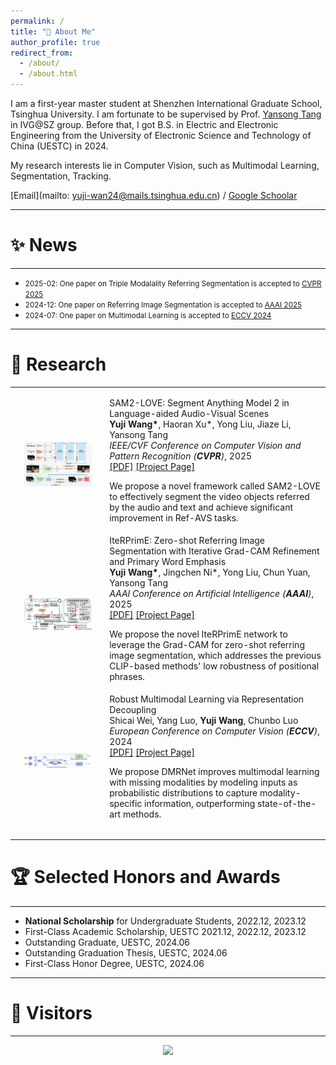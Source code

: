 ```yaml
---
permalink: /
title: "👋 About Me"
author_profile: true
redirect_from: 
  - /about/
  - /about.html
---
```


I am a first-year master student at Shenzhen International Graduate School, Tsinghua University. I am fortunate to be supervised by Prof. [Yansong Tang](https://andytang15.github.io/) in IVG@SZ group. Before that, I got B.S. in Electric and Electronic Engineering from the University of Electronic Science and Technology of China (UESTC) in 2024.


My research interests lie in Computer Vision, such as Multimodal Learning, Segmentation, Tracking.

[Email](mailto: yuji-wan24@mails.tsinghua.edu.cn) / [Google Schoolar](https://scholar.google.com/citations?hl=en&user=oRpCyGkAAAAJ)

---
# ✨ News
---
* <span style="font-size: smaller;">2025-02: One paper on Triple Modalality Referring Segmentation is accepted to [CVPR 2025](https://cvpr.thecvf.com/)</span>
* <span style="font-size: smaller;">2024-12: One paper on Referring Image Segmentation is accepted to [AAAI 2025](https://aaai.org/conference/aaai/aaai-25/)</span>
* <span style="font-size: smaller;">2024-07: One paper on Multimodal Learning is accepted to [ECCV 2024](https://eccv.ecva.net/)</span>
<!-- * <span style="font-size: smaller;">2023-03: One paper on video understanding (Action Quality Assessment) is accepted to [CVPR 2023](https://cvpr.thecvf.com/Conferences/2023)</span> -->

---
# 🔬 Research
---
<table style="width:100%;border:0px;border-spacing:0px;border-collapse:separate;margin-right:auto;margin-left:auto;"><tbody>	

  <!--SAM2LOVE-->
  <tr>
    <td style="padding:20px;width:30%;max-width:30%" align="center">
      <img style="width:100%;max-width:100%" src="../images/sam2love.png" alt="dise">
    </td>
    <td width="75%" valign="center">
      <papertitle> 	SAM2-LOVE: Segment Anything Model 2 in Language-aided Audio-Visual Scenes</papertitle>
      <br>
      <b>Yuji Wang*</b>, Haoran Xu*, Yong Liu, Jiaze Li, Yansong Tang 
      <br>
      <em>IEEE/CVF Conference on Computer Vision and Pattern Recognition (<strong>CVPR</strong>)</em>, 2025
      <br>
      <a href="https://openaccess.thecvf.com/content/CVPR2025/papers/Wang_SAM2-LOVE_Segment_Anything_Model_2_in_Language-aided_Audio-Visual_Scenes_CVPR_2025_paper.pdf">[PDF]</a>
      <a href="https://github.com/VoyageWang/SAM2LOVE">[Project Page]</a> 
      <br>
      <p> We propose a novel framework called SAM2-LOVE to effectively segment the video objects referred by the audio and text and achieve significant improvement in Ref-AVS tasks.</p>
    </td>
  </tr>	

  <!--IterPRime-->
  <tr>
    <td style="padding:20px;width:30%;max-width:30%" align="center">
      <img style="width:100%;max-width:100%" src="../images/iterprime.png" alt="dise">
    </td>
    <td width="75%" valign="center">
      <papertitle>IteRPrimE: Zero-shot Referring Image Segmentation with Iterative Grad-CAM Refinement and Primary Word Emphasis</papertitle>
      <br>
      <b>Yuji Wang*</b>, Jingchen Ni*, Yong Liu, Chun Yuan, Yansong Tang 
      <br>
      <em>AAAI Conference on Artificial Intelligence (<strong>AAAI</strong>)</em>, 2025
      <br>
      <a href="https://ojs.aaai.org/index.php/AAAI/article/view/32880">[PDF]</a>
      <a href="https://github.com/VoyageWang/IteRPrimE">[Project Page]</a> 
      <br>
      <p> We propose the novel IteRPrimE network to leverage the Grad-CAM for zero-shot referring image segmentation, which addresses the previous CLIP-based methods' low robustness of positional phrases.</p>
    </td>
  </tr>	

  <!--DMRNET-->
  <tr>
    <td style="padding:20px;width:30%;max-width:30%" align="center">
      <img style="width:100%;max-width:100%" src="../images/dmrnet.png" alt="dise">
    </td>
    <td width="75%" valign="center">
      <papertitle>Robust Multimodal Learning via Representation Decoupling</papertitle>
      <br>
      Shicai Wei, Yang Luo, <b>Yuji Wang</b>, Chunbo Luo
      <br>
      <em>European Conference on Computer Vision (<strong>ECCV</strong>)</em>, 2024
      <br>
      <a href="https://arxiv.org/pdf/2407.04458">[PDF]</a>
      <a href="https://github.com/shicaiwei123/ECCV2024-DMRNet">[Project Page]</a> 
      <br>
      <p> We propose DMRNet improves multimodal learning with missing modalities by modeling inputs as probabilistic distributions to capture modality-specific information, outperforming state-of-the-art methods.</p>
    </td>
  </tr>	

</tbody></table>

---
# 🏆 Selected Honors and Awards
---
* **National Scholarship** for Undergraduate Students, 2022.12, 2023.12
* First-Class Academic Scholarship, UESTC 2021.12, 2022.12, 2023.12
* Outstanding Graduate, UESTC, 2024.06
* Outstanding Graduation Thesis, UESTC, 2024.06
* First-Class Honor Degree, UESTC, 2024.06

---
# 👥 Visitors
---
<div style="text-align: center;">
<a href="https://clustrmaps.com/site/1c66m" title="ClustrMaps"><img src="//www.clustrmaps.com/map_v2.png?d=SXJmirhTs4ZzElqBB44im0Ge5e4xIAEpNBV_x9oQx68&cl=ffffff"></a>
</div>
